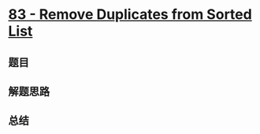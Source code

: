 # [83 - Remove Duplicates from Sorted List](https://leetcode.com/problems/remove-duplicates-from-sorted-list/)

## 题目


## 解题思路


## 总结


